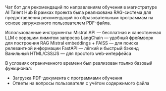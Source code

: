 Чат бот для рекомендаций по направлениям обучения в магистратуре AI Talent Hub
В рамках проекта была реализована RAG-система для предоставления рекомендаций по образовательным программам на основе загруженного пользователем PDF-файла.

Использованные инструменты:
Mistral API — бесплатная и качественная LLM с хорошим лимитом запросов
LangChain — удобный фреймворк для построения RAG
Mistral embeddings + FAISS — для поиска релевантной информации
FastAPI — лёгкий и быстрый бэкенд
Ванильный HTML/CSS/JS — для простого web-интерфейса

В условиях ограниченного времени был реализован тоьлко базовый функционал:
* Загрузка PDF-документа с программами обучения
* Ответы на вопросы пользователя с учётом содержимого файла
